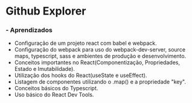 # Github Explorer

### - Aprendizados

- Configuração de um projeto react com babel e webpack.
- Configuração do webpack para uso do webpack-dev-server, source maps, typescript, sass e ambientes de produção e desenvolvimento.
- Conceitos importantes no React(Componentização, Propriedades, Estado e Imutabilidade).
- Utilização dos hooks do React(useState e useEffect).
- Listagem de componentes utilizando o .map() e a propriedade "key".
- Conceitos básicos do Typescript.
- Uso básico do React Dev Tools.
